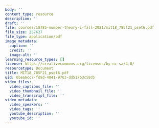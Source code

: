 ```yaml
---
body: ''
content_type: resource
description: ''
draft: ''
file: courses/18785-number-theory-i-fall-2021/mit18_785f21_pset6.pdf
file_size: 257637
file_type: application/pdf
image_metadata:
  caption: ''
  credit: ''
  image-alt: ''
learning_resource_types: []
license: https://creativecommons.org/licenses/by-nc-sa/4.0/
resourcetype: Document
title: MIT18_785F21_pset6.pdf
uid: 0bea6cc7-fd9d-4041-9703-dd517b3c58d5
video_files:
  video_captions_file: ''
  video_thumbnail_file: ''
  video_transcript_file: ''
video_metadata:
  video_speakers: ''
  video_tags: ''
  youtube_description: ''
  youtube_id: ''
---
```

